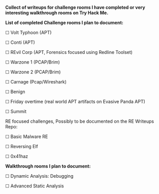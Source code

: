 

**Collect of writeups for challenge rooms I have completed or very interesting walkthrough rooms on Try Hack Me.**


**List of completed Challenge rooms I plan to document:**


☐ Volt Typhoon (APT)

☐ Conti (APT)

☐ REvil Corp (APT, Forensics focused using Redline Toolset)

☐ Warzone 1 (PCAP/Brim)


☐ Warzone 2 (PCAP/Brim)


☐ Carnage (Pcap/Wireshark)


☐ Benign


☐ Friday overtime (real world APT artifacts on Evasive Panda APT)

☐ Summit




RE focused challenges, Possibly to be documented on the RE Writeups Repo:

☐ Basic Malware RE

☐ Reversing Elf

☐ 0x41haz



**Walkthrough rooms I plan to document:**

☐ Dynamic Analysis: Debugging

☐ Advanced Static Analysis


